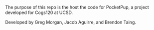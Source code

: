 The purpose of this repo is the host the code for PocketPup, a project developed for Cogs120 at UCSD.

Developed by Greg Morgan, Jacob Aguirre, and Brendon Taing.
